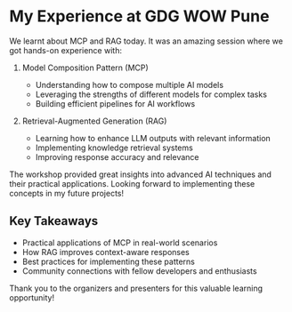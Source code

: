 # My Experience at GDG WOW Pune

We learnt about MCP and RAG today. It was an amazing session where we got hands-on experience with:

1. Model Composition Pattern (MCP)
   - Understanding how to compose multiple AI models
   - Leveraging the strengths of different models for complex tasks
   - Building efficient pipelines for AI workflows

2. Retrieval-Augmented Generation (RAG)
   - Learning how to enhance LLM outputs with relevant information
   - Implementing knowledge retrieval systems
   - Improving response accuracy and relevance

The workshop provided great insights into advanced AI techniques and their practical applications. Looking forward to implementing these concepts in my future projects!

## Key Takeaways

- Practical applications of MCP in real-world scenarios
- How RAG improves context-aware responses
- Best practices for implementing these patterns
- Community connections with fellow developers and enthusiasts

Thank you to the organizers and presenters for this valuable learning opportunity!